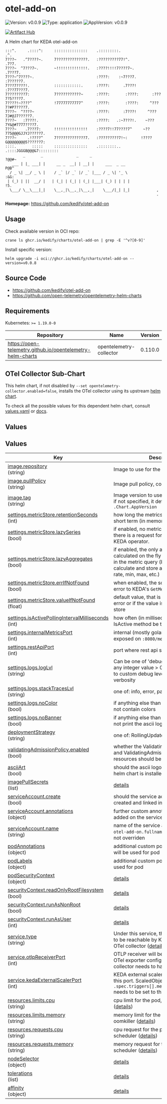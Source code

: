 # otel-add-on

![Version: v0.0.9](https://img.shields.io/badge/Version-v0.0.9-informational?style=flat-square) ![Type: application](https://img.shields.io/badge/Type-application-informational?style=flat-square) ![AppVersion: v0.0.9](https://img.shields.io/badge/AppVersion-v0.0.9-informational?style=flat-square)

[![Artifact Hub](https://img.shields.io/endpoint?url=https://artifacthub.io/badge/repository/otel-add-on)](https://artifacthub.io/packages/search?repo=otel-add-on)

A Helm chart for KEDA otel-add-on

```
:::^.     .::::^:     :::::::::::::::    .:::::::::.                   .^.
7???~   .^7????~.     7??????????????.   :?????????77!^.              .7?7.
7???~  ^7???7~.       ~!!!!!!!!!!!!!!.   :????!!!!7????7~.           .7???7.
7???~^7????~.                            :????:    :~7???7.         :7?????7.
7???7????!.           ::::::::::::.      :????:      .7???!        :7??77???7.
7????????7:           7???????????~      :????:       :????:      :???7?5????7.
7????!~????^          !77777777777^      :????:       :????:     ^???7?#P7????7.
7???~  ^????~                            :????:      :7???!     ^???7J#@J7?????7.
7???~   :7???!.                          :????:   .:~7???!.    ~???7Y&@#7777????7.
7???~    .7???7:      !!!!!!!!!!!!!!!    :????7!!77????7^     ~??775@@@GJJYJ?????7.
7???~     .!????^     7?????????????7.   :?????????7!~:      !????G@@@@@@@@5??????7:
::::.       :::::     :::::::::::::::    .::::::::..        .::::JGGGB@@@&7:::::::::
        _       _               _     _                               ?@@#~
   ___ | |_ ___| |     __ _  __| | __| |     ___  _ __                P@B^
  / _ \| __/ _ \ |    / _` |/ _` |/ _` |___ / _ \| '_ \             :&G:
 | (_) | ||  __/ |   | (_| | (_| | (_| |___| (_) | | | |            !5.
  \___/ \__\___|_|    \__,_|\__,_|\__,_|    \___/|_| |_|            ,
                                                                    .
```

**Homepage:** <https://github.com/kedify/otel-add-on>

## Usage

Check available version in OCI repo:
```
crane ls ghcr.io/kedify/charts/otel-add-on | grep -E '^v?[0-9]'
```

Install specific version:
```
helm upgrade -i oci://ghcr.io/kedify/charts/otel-add-on --version=v0.0.8
```

## Source Code

* <https://github.com/kedify/otel-add-on>
* <https://github.com/open-telemetry/opentelemetry-helm-charts>

## Requirements

Kubernetes: `>= 1.19.0-0`

| Repository | Name | Version |
|------------|------|---------|
| https://open-telemetry.github.io/opentelemetry-helm-charts | opentelemetry-collector | 0.110.0 |

## OTel Collector Sub-Chart

This helm chart, if not disabled by `--set opentelemetry-collector.enabled=false`, installs the OTel collector using
its upstream [helm chart](https://github.com/open-telemetry/opentelemetry-helm-charts/tree/main/charts/opentelemetry-collector).

To check all the possible values for this dependent helm chart, consult [values.yaml](https://github.com/open-telemetry/opentelemetry-helm-charts/blob/main/charts/opentelemetry-collector/values.yaml)
or [docs](https://github.com/open-telemetry/opentelemetry-helm-charts/blob/main/charts/opentelemetry-collector/README.md).

## Values

## Values

<table>
     <thead>
          <th>Key</th>
          <th>Description</th>
          <th>Default</th>
     </thead>
     <tbody>
          <tr>
               <td id="image--repository">
               <a href="./values.yaml#L8">image.repository</a><br/>
               (string)
               </td>
               <td>
               Image to use for the Deployment
               </td>
               <td>
                    <div style="max-width: 200px;">
<pre lang="json">
"ghcr.io/kedify/otel-add-on"
</pre>
</div>
               </td>
          </tr>
          <tr>
               <td id="image--pullPolicy">
               <a href="./values.yaml#L10">image.pullPolicy</a><br/>
               (string)
               </td>
               <td>
               Image pull policy, consult <a href="https://kubernetes.io/docs/concepts/containers/images/#image-pull-policy">docs</a>
               </td>
               <td>
                    <div style="max-width: 200px;">
<pre lang="json">
"Always"
</pre>
</div>
               </td>
          </tr>
          <tr>
               <td id="image--tag">
               <a href="./values.yaml#L12">image.tag</a><br/>
               (string)
               </td>
               <td>
               Image version to use for the Deployment, if not specified, it defaults to <code>.Chart.AppVersion</code>
               </td>
               <td>
                    <div style="max-width: 200px;">
<pre lang="json">
""
</pre>
</div>
               </td>
          </tr>
          <tr>
               <td id="settings--metricStore--retentionSeconds">
               <a href="./values.yaml#L17">settings.metricStore.retentionSeconds</a><br/>
               (int)
               </td>
               <td>
               how long the metrics should be kept in the short term (in memory) storage
               </td>
               <td>
                    <div style="max-width: 200px;">
<pre lang="json">
120
</pre>
</div>
               </td>
          </tr>
          <tr>
               <td id="settings--metricStore--lazySeries">
               <a href="./values.yaml#L21">settings.metricStore.lazySeries</a><br/>
               (bool)
               </td>
               <td>
               if enabled, no metrics will be stored until there is a request for such metric from KEDA operator.
               </td>
               <td>
                    <div style="max-width: 200px;">
<pre lang="json">
false
</pre>
</div>
               </td>
          </tr>
          <tr>
               <td id="settings--metricStore--lazyAggregates">
               <a href="./values.yaml#L25">settings.metricStore.lazyAggregates</a><br/>
               (bool)
               </td>
               <td>
               if enabled, the only aggregate that will be calculated on the fly is the one referenced in the metric query  (by default, we calculate and store all of them - sum, rate, min, max, etc.)
               </td>
               <td>
                    <div style="max-width: 200px;">
<pre lang="json">
false
</pre>
</div>
               </td>
          </tr>
          <tr>
               <td id="settings--metricStore--errIfNotFound">
               <a href="./values.yaml#L28">settings.metricStore.errIfNotFound</a><br/>
               (bool)
               </td>
               <td>
               when enabled, the scaler will be returning error to KEDA's <code>GetMetrics()</code> call
               </td>
               <td>
                    <div style="max-width: 200px;">
<pre lang="json">
false
</pre>
</div>
               </td>
          </tr>
          <tr>
               <td id="settings--metricStore--valueIfNotFound">
               <a href="./values.yaml#L31">settings.metricStore.valueIfNotFound</a><br/>
               (float)
               </td>
               <td>
               default value, that is reported in case of error or if the value is not in the mem store
               </td>
               <td>
                    <div style="max-width: 200px;">
<pre lang="json">
0
</pre>
</div>
               </td>
          </tr>
          <tr>
               <td id="settings--isActivePollingIntervalMilliseconds">
               <a href="./values.yaml#L34">settings.isActivePollingIntervalMilliseconds</a><br/>
               (int)
               </td>
               <td>
               how often (in milliseconds) should the IsActive method be tried
               </td>
               <td>
                    <div style="max-width: 200px;">
<pre lang="json">
500
</pre>
</div>
               </td>
          </tr>
          <tr>
               <td id="settings--internalMetricsPort">
               <a href="./values.yaml#L37">settings.internalMetricsPort</a><br/>
               (int)
               </td>
               <td>
               internal (mostly golang) metrics will be exposed on <code>:8080/metrics</code>
               </td>
               <td>
                    <div style="max-width: 200px;">
<pre lang="json">
8080
</pre>
</div>
               </td>
          </tr>
          <tr>
               <td id="settings--restApiPort">
               <a href="./values.yaml#L40">settings.restApiPort</a><br/>
               (int)
               </td>
               <td>
               port where rest api should be listening
               </td>
               <td>
                    <div style="max-width: 200px;">
<pre lang="json">
9090
</pre>
</div>
               </td>
          </tr>
          <tr>
               <td id="settings--logs--logLvl">
               <a href="./values.yaml#L45">settings.logs.logLvl</a><br/>
               (string)
               </td>
               <td>
               Can be one of 'debug', 'info', 'error', or any integer value > 0 which corresponds to custom debug levels of increasing verbosity
               </td>
               <td>
                    <div style="max-width: 200px;">
<pre lang="json">
"info"
</pre>
</div>
               </td>
          </tr>
          <tr>
               <td id="settings--logs--stackTracesLvl">
               <a href="./values.yaml#L48">settings.logs.stackTracesLvl</a><br/>
               (string)
               </td>
               <td>
               one of: info, error, panic
               </td>
               <td>
                    <div style="max-width: 200px;">
<pre lang="json">
"error"
</pre>
</div>
               </td>
          </tr>
          <tr>
               <td id="settings--logs--noColor">
               <a href="./values.yaml#L51">settings.logs.noColor</a><br/>
               (bool)
               </td>
               <td>
               if anything else than 'false', the log will not contain colors
               </td>
               <td>
                    <div style="max-width: 200px;">
<pre lang="json">
false
</pre>
</div>
               </td>
          </tr>
          <tr>
               <td id="settings--logs--noBanner">
               <a href="./values.yaml#L54">settings.logs.noBanner</a><br/>
               (bool)
               </td>
               <td>
               if anything else than 'false', the log will not print the ascii logo
               </td>
               <td>
                    <div style="max-width: 200px;">
<pre lang="json">
false
</pre>
</div>
               </td>
          </tr>
          <tr>
               <td id="deploymentStrategy">
               <a href="./values.yaml#L57">deploymentStrategy</a><br/>
               (string)
               </td>
               <td>
               one of: RollingUpdate, Recreate (<a href="https://kubernetes.io/docs/concepts/workloads/controllers/deployment/#strategy">details</a>)
               </td>
               <td>
                    <div style="max-width: 200px;">
<pre lang="json">
"RollingUpdate"
</pre>
</div>
               </td>
          </tr>
          <tr>
               <td id="validatingAdmissionPolicy--enabled">
               <a href="./values.yaml#L61">validatingAdmissionPolicy.enabled</a><br/>
               (bool)
               </td>
               <td>
               whether the ValidatingAdmissionPolicy and ValidatingAdmissionPolicyBinding resources should be also rendered
               </td>
               <td>
                    <div style="max-width: 200px;">
<pre lang="json">
true
</pre>
</div>
               </td>
          </tr>
          <tr>
               <td id="asciiArt">
               <a href="./values.yaml#L65">asciiArt</a><br/>
               (bool)
               </td>
               <td>
               should the ascii logo be printed when this helm chart is installed
               </td>
               <td>
                    <div style="max-width: 200px;">
<pre lang="json">
true
</pre>
</div>
               </td>
          </tr>
          <tr>
               <td id="imagePullSecrets">
               <a href="./values.yaml#L68">imagePullSecrets</a><br/>
               (list)
               </td>
               <td>
               <a href="https://kubernetes.io/docs/concepts/containers/images/#specifying-imagepullsecrets-on-a-pod">details</a>
               </td>
               <td>
                    <div style="max-width: 200px;">
<pre lang="json">
[]
</pre>
</div>
               </td>
          </tr>
          <tr>
               <td id="serviceAccount--create">
               <a href="./values.yaml#L74">serviceAccount.create</a><br/>
               (bool)
               </td>
               <td>
               should the service account be also created and linked in the deployment
               </td>
               <td>
                    <div style="max-width: 200px;">
<pre lang="json">
true
</pre>
</div>
               </td>
          </tr>
          <tr>
               <td id="serviceAccount--annotations">
               <a href="./values.yaml#L77">serviceAccount.annotations</a><br/>
               (object)
               </td>
               <td>
               further custom annotation that will be added on the service account
               </td>
               <td>
                    <div style="max-width: 200px;">
<pre lang="json">
{}
</pre>
</div>
               </td>
          </tr>
          <tr>
               <td id="serviceAccount--name">
               <a href="./values.yaml#L79">serviceAccount.name</a><br/>
               (string)
               </td>
               <td>
               name of the service account, defaults to <code>otel-add-on.fullname</code> ~ release name if not overriden
               </td>
               <td>
                    <div style="max-width: 200px;">
<pre lang="json">
""
</pre>
</div>
               </td>
          </tr>
          <tr>
               <td id="podAnnotations">
               <a href="./values.yaml#L82">podAnnotations</a><br/>
               (object)
               </td>
               <td>
               additional custom pod annotations that will be used for pod
               </td>
               <td>
                    <div style="max-width: 200px;">
<pre lang="json">
{}
</pre>
</div>
               </td>
          </tr>
          <tr>
               <td id="podLabels">
               <a href="./values.yaml#L85">podLabels</a><br/>
               (object)
               </td>
               <td>
               additional custom pod labels that will be used for pod
               </td>
               <td>
                    <div style="max-width: 200px;">
<pre lang="json">
{}
</pre>
</div>
               </td>
          </tr>
          <tr>
               <td id="podSecurityContext">
               <a href="./values.yaml#L88">podSecurityContext</a><br/>
               (object)
               </td>
               <td>
               <a href="https://kubernetes.io/docs/tasks/configure-pod-container/security-context/#set-the-security-context-for-a-pod">details</a>
               </td>
               <td>
                    <div style="max-width: 200px;">
<pre lang="json">
{}
</pre>
</div>
               </td>
          </tr>
          <tr>
               <td id="securityContext--readOnlyRootFilesystem">
               <a href="./values.yaml#L95">securityContext.readOnlyRootFilesystem</a><br/>
               (bool)
               </td>
               <td>
               <a href="https://kubernetes.io/docs/tasks/configure-pod-container/security-context/">details</a>
               </td>
               <td>
                    <div style="max-width: 200px;">
<pre lang="json">
true
</pre>
</div>
               </td>
          </tr>
          <tr>
               <td id="securityContext--runAsNonRoot">
               <a href="./values.yaml#L97">securityContext.runAsNonRoot</a><br/>
               (bool)
               </td>
               <td>
               <a href="https://kubernetes.io/docs/tasks/configure-pod-container/security-context/#implicit-group-memberships-defined-in-etc-group-in-the-container-image">details</a>
               </td>
               <td>
                    <div style="max-width: 200px;">
<pre lang="json">
true
</pre>
</div>
               </td>
          </tr>
          <tr>
               <td id="securityContext--runAsUser">
               <a href="./values.yaml#L99">securityContext.runAsUser</a><br/>
               (int)
               </td>
               <td>
               <a href="https://kubernetes.io/docs/tasks/configure-pod-container/security-context/#implicit-group-memberships-defined-in-etc-group-in-the-container-image">details</a>
               </td>
               <td>
                    <div style="max-width: 200px;">
<pre lang="json">
1000
</pre>
</div>
               </td>
          </tr>
          <tr>
               <td id="service--type">
               <a href="./values.yaml#L104">service.type</a><br/>
               (string)
               </td>
               <td>
               Under this service, the otel add on needs to be reachable by KEDA operator and OTel collector (<a href="https://kubernetes.io/docs/concepts/services-networking/service/#publishing-services-service-types">details</a>)
               </td>
               <td>
                    <div style="max-width: 200px;">
<pre lang="json">
"ClusterIP"
</pre>
</div>
               </td>
          </tr>
          <tr>
               <td id="service--otlpReceiverPort">
               <a href="./values.yaml#L106">service.otlpReceiverPort</a><br/>
               (int)
               </td>
               <td>
               OTLP receiver will be opened on this port. OTel exporter configured in the OTel collector needs to have this value set.
               </td>
               <td>
                    <div style="max-width: 200px;">
<pre lang="json">
4317
</pre>
</div>
               </td>
          </tr>
          <tr>
               <td id="service--kedaExternalScalerPort">
               <a href="./values.yaml#L108">service.kedaExternalScalerPort</a><br/>
               (int)
               </td>
               <td>
               KEDA external scaler will be opened on this port. ScaledObject's <code>.spec.triggers[].metadata.scalerAddress</code> needs to be set to this svc and this port.
               </td>
               <td>
                    <div style="max-width: 200px;">
<pre lang="json">
4318
</pre>
</div>
               </td>
          </tr>
          <tr>
               <td id="resources--limits--cpu">
               <a href="./values.yaml#L113">resources.limits.cpu</a><br/>
               (string)
               </td>
               <td>
               cpu limit for the pod, enforced by cgroups (<a href="https://kubernetes.io/docs/concepts/configuration/manage-resources-containers/">details</a>)
               </td>
               <td>
                    <div style="max-width: 200px;">
<pre lang="json">
"500m"
</pre>
</div>
               </td>
          </tr>
          <tr>
               <td id="resources--limits--memory">
               <a href="./values.yaml#L115">resources.limits.memory</a><br/>
               (string)
               </td>
               <td>
               memory limit for the pod, used by oomkiller (<a href="https://kubernetes.io/docs/concepts/configuration/manage-resources-containers/">details</a>)
               </td>
               <td>
                    <div style="max-width: 200px;">
<pre lang="json">
"256Mi"
</pre>
</div>
               </td>
          </tr>
          <tr>
               <td id="resources--requests--cpu">
               <a href="./values.yaml#L118">resources.requests.cpu</a><br/>
               (string)
               </td>
               <td>
               cpu request for the pod, used by k8s scheduler (<a href="https://kubernetes.io/docs/concepts/configuration/manage-resources-containers/">details</a>)
               </td>
               <td>
                    <div style="max-width: 200px;">
<pre lang="json">
"500m"
</pre>
</div>
               </td>
          </tr>
          <tr>
               <td id="resources--requests--memory">
               <a href="./values.yaml#L120">resources.requests.memory</a><br/>
               (string)
               </td>
               <td>
               memory request for the pod, used by k8s scheduler (<a href="https://kubernetes.io/docs/concepts/configuration/manage-resources-containers/">details</a>)
               </td>
               <td>
                    <div style="max-width: 200px;">
<pre lang="json">
"128Mi"
</pre>
</div>
               </td>
          </tr>
          <tr>
               <td id="nodeSelector">
               <a href="./values.yaml#L134">nodeSelector</a><br/>
               (object)
               </td>
               <td>
               <a href="https://kubernetes.io/docs/concepts/scheduling-eviction/assign-pod-node/#nodeselector">details</a>
               </td>
               <td>
                    <div style="max-width: 200px;">
<pre lang="json">
{}
</pre>
</div>
               </td>
          </tr>
          <tr>
               <td id="tolerations">
               <a href="./values.yaml#L137">tolerations</a><br/>
               (list)
               </td>
               <td>
               <a href="https://kubernetes.io/docs/concepts/scheduling-eviction/taint-and-toleration/">details</a>
               </td>
               <td>
                    <div style="max-width: 200px;">
<pre lang="json">
[]
</pre>
</div>
               </td>
          </tr>
          <tr>
               <td id="affinity">
               <a href="./values.yaml#L140">affinity</a><br/>
               (object)
               </td>
               <td>
               <a href="https://kubernetes.io/docs/concepts/scheduling-eviction/assign-pod-node/#affinity-and-anti-affinity">details</a>
               </td>
               <td>
                    <div style="max-width: 200px;">
<pre lang="json">
{}
</pre>
</div>
               </td>
          </tr>
     </tbody>
</table>

<!-- uncomment this for markdown style (use either valuesTableHtml or valuesSection)
(( template "chart.valuesSection" . )) -->
